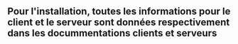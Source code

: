 <h2>Pour l'installation, toutes les informations pour le client et le serveur sont données respectivement dans les docummentations clients et serveurs</h2>
